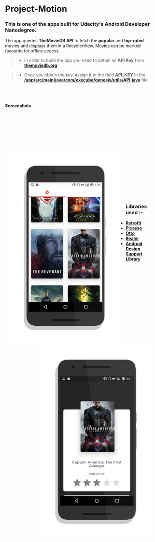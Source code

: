 


# Project-Motion

###   This is one of the apps built for Udacity's **Android Developer Nanodegree.**


The app queries **TheMovieDB API** to fetch the **popular** and **top-rated** movies and displays them in a RecyclerView. Movies can be marked favourite for offline access.


> - In order to build the app you need to obtain an **API Key** from   
   [**themoviedb.org**](http://themoviedb.org/)

> - Once you obtain the key, assign it to the field **API_KEY** in the 
   [**/app/src/main/java/com/execube/genesis/utils/API.java**](https://github.com/Hackertronix/Project-Motion/blob/master/app%2Fsrc%2Fmain%2Fjava%2Fcom%2Fexecube%2Fgenesis%2Futils%2FAPI.java)
   file


<br />
<br />

#### Screenshots

<br />
<br />
<br />
<br />
<br />
<br />
<br />

<img src="https://github.com/Hackertronix/Project-Motion/blob/master/art%2FScreenshot-1.png" width="360" height="640" align="left" hspace="20" >
<img src="https://github.com/Hackertronix/Project-Motion/blob/master/art%2FScreenshot-2.png" width="360" height="640" align="right" hspace="20" >



<br />
<br />
<br />
<br />
<br />
<br />
<br />
<br />
<br />

### Libraries used :-

 - [**Retrofit**](http://square.github.io/retrofit/)
 - [**Picasso**](http://square.github.io/picasso/)
 - [**Otto**](http://square.github.io/otto/)
 - [**Realm**](http://realm.io)
 - [**Android Design Support Library**](http://android-developers.blogspot.in/2015/05/android-design-support-library.html)

























































































